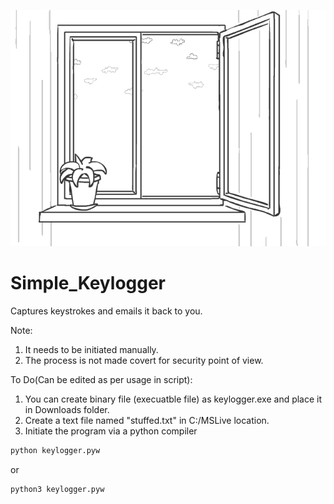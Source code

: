 ![HoneyEncryption](Resources/keylog.gif)

# Simple_Keylogger
Captures keystrokes and emails it back to you.


Note:
1. It needs to be initiated manually.
2. The process is not made covert for security point of view.

To Do(Can be edited as per usage in script):
1. You can create binary file (execuatble file) as keylogger.exe and place it in Downloads folder.
2. Create a text file named "stuffed.txt" in C:/MSLive location.
3. Initiate the program via a python compiler
```cmd
python keylogger.pyw
```
or
```cmd
python3 keylogger.pyw
```